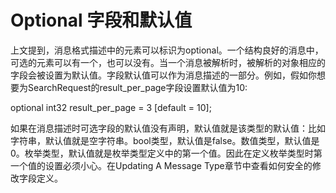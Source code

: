 # Optional 字段和默认值

上文提到，消息格式描述中的元素可以标识为optional。一个结构良好的消息中，可选的元素可以有一个，也可以没有。当一个消息被解析时，被解析的对象相应的字段会被设置为默认值。字段默认值可以作为消息描述的一部分。例如，假如你想要为SearchRequest的result_per_page字段设置默认值为10:

<!--language:-->
 optional int32 result_per_page = 3 [default = 10];
 
 如果在消息描述时可选字段的默认值没有声明，默认值就是该类型的默认值：比如字符串，默认值就是空字符串。bool类型，默认值是false。数值类型，默认值是0。枚举类型，默认值就是枚举类型定义中的第一个值。因此在定义枚举类型时第一个值的设置必须小心。在Updating A Message Type章节中查看如何安全的修改字段定义。